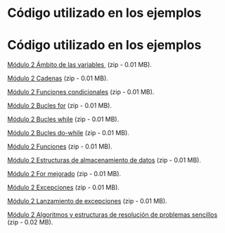 # Código utilizado en los ejemplos

# Código utilizado en los ejemplos

[Módulo 2 Ámbito de las variables ](Modulo2Ambito.zip "[zip - 0.01 MB]") (zip - 0.01 MB).

[Módulo 2 Cadenas](Modulo2Strings.zip "[zip - 0.01 MB]") (zip - 0.01 MB).

[Módulo 2 Funciones condicionales](Modulo2Condicionales.zip "[zip - 0.01 MB]") (zip - 0.01 MB).

[Módulo 2 Bucles for](Modulo2For.zip "[zip - 0.01 MB]") (zip - 0.01 MB).

[Módulo 2 Bucles while](Modulo2While.zip "[zip - 0.01 MB]") (zip - 0.01 MB).

[Módulo 2 Bucles do-while](Modulo2DoWhile.zip "[zip - 0.01 MB]") (zip - 0.01 MB).

[Módulo 2 Funciones](Modulo2Funciones.zip "[zip - 0.01 MB]") (zip - 0.01 MB).

[Módulo 2 Estructuras de almacenamiento de datos](Modulo2EstructurasDeAlmacenamiento.zip "[zip - 0.01 MB]") (zip - 0.01 MB).

[Módulo 2 For mejorado](Modulo2ForMejorado.zip "[zip - 0.01 MB]") (zip - 0.01 MB).

[Módulo 2 Excepciones](Modulo2Excepciones.zip "[zip - 0.01 MB]") (zip - 0.01 MB).

[Módulo 2 Lanzamiento de excepciones](Modulo2LanzarExcepciones.zip "[zip - 0.01 MB]") (zip - 0.01 MB).

[Módulo 2 Algoritmos y estructuras de resolución de problemas sencillos](Modulo2AlgoritmosYEstructurasDeResolucionDeProblemasSencillos.zip "[zip - 0.02 MB]") (zip - 0.02 MB).

